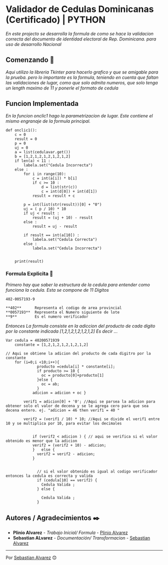 # Validador de Cedulas Dominicanas (Certificado) | PYTHON

_En este projecto se desarrolla la formula de como se hace la validacion correcta del documento de identidad electoral de Rep. Dominicana.
para uso de desarrollo Nacional_

## Comenzando 🚀

_Aqui utilizo la libreria Tkinter para hacerlo grafico y que se amigable para la prueba. pero lo importante es la formula, teniendo en cuenta que faltan las validaciones de lugar,
 como que solo admita numeros, que solo tenga un length maximo de 11 y ponerle el formato de cedula_


## Funcion Implementada 

_En la funcion onclic1 hago la parametrizacion de lugar. Este contiene el mismo engranaje de la formula principal._

```
def onclic1():
    c = 0
    result = 0
    p = 0
    uj = 0    
    a = list(cedulavar.get())
    b = [1,2,1,2,1,2,1,2,1,2]
    if len(a) < 11 :
        labela.set("Cedula Incorrecta")
    else :
        for i in range(10):        
            c = int(a[i]) * b[i]
            if c >= 10 :
                d = list(str(c))
                c = int(d[0]) + int(d[1])
            result = result + c     
        
        p = int(list(str(result))[0] + "0")    
        uj = ( p / 10) * 10
        if uj < result :
            result = (uj + 10) - result
        else :
            result = uj - result 
        
        if result == int(a[10]) :
            labela.set("Cedula Correcta")
        else :
            labela.set("Cedula Incorrecta")
            

    print(result)  

```



### Formula Explicita 🔧

_Primero hay que saber la estructura de la cedula para entender como funciona la cedula.
Esta se compone de 11 Digitos_

```
402-0057193-9

**402**      Representa el codigo de area provincial
**0057193**  Representa el Numero siguiente de lote
**9**        Es el numero verificador 

```

_Entonces_
_La formula consiste en la adiccion del producto de cada digito por la constante indicada [1,2,1,2,1,2,1,2,1,2]_
_Es decir ..._

```
Var cedula = 40200571939
    constante = [1,2,1,2,1,2,1,2,1,2]

// Aqui se obtiene la adicion del producto de cada digitro por la constante
    for (i=0;i <10;i++){  
              producto =cedula[i] * constante[i];              
              if producto >= 10 {
                oc = producto[0]+producto[1]
              }else {
                oc = ab;
              }
            adicion = adicion + oc }

        verif1 = adicion[0] + '0'; //Aqui se parsea la adicion para obtener solo el valor de decena y se le agrega cero para que sea decena entero. ej. "adicion = 46 then verif1 = 40 "

        verif2 = (verif1 / 10) * 10; //Aqui se divide el verif1 entre 10 y se multiplica por 10, para evitar los decimales

            
            if (verif2 < adicion ) { // aqui se verifica si el valor obtenido es menor que la adicion 
            verif2 = (verif2 + 10) - adicion; 
            }   else {
              verif2 = verif2 - adicion;
            }


              // si el valor obtenido es igual al codigo verificador entonces la cedula es correcta y valida
              if (cedula[10] == verif2) {                             
                Cedula Valida ;
              } else {

                Cedula Valida ;                
              }    

```

## Autores / Agradecimientos ✒️

* **Plinio Alvarez** - *Trabajo Inicial/ Formula* - [Plinio Alvarez](https://gitlab.com/plinioalvarez)
* **Sebastian ALvarez** - *Documentación/ Transformacion* - [Sebastian Alvarez](https://github.com/sebasjoa)

---
Por [Sebastian Alvarez](http://sebasjoa.github.io) 😊